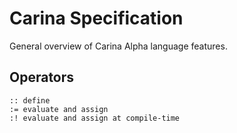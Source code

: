 # Carina Specification

General overview of Carina Alpha language features.

## Operators

	:: define
	:= evaluate and assign
	:! evaluate and assign at compile-time
	
	